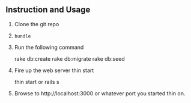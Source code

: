 Instruction and Usage
---------------------

1. Clone the git repo
2. ```bundle```
3. Run the following command

    rake db:create
    rake db:migrate
    rake db:seed

4. Fire up the web server thin start

    thin start or rails s

5. Browse to http://localhost:3000 or whatever port you started thin on.


